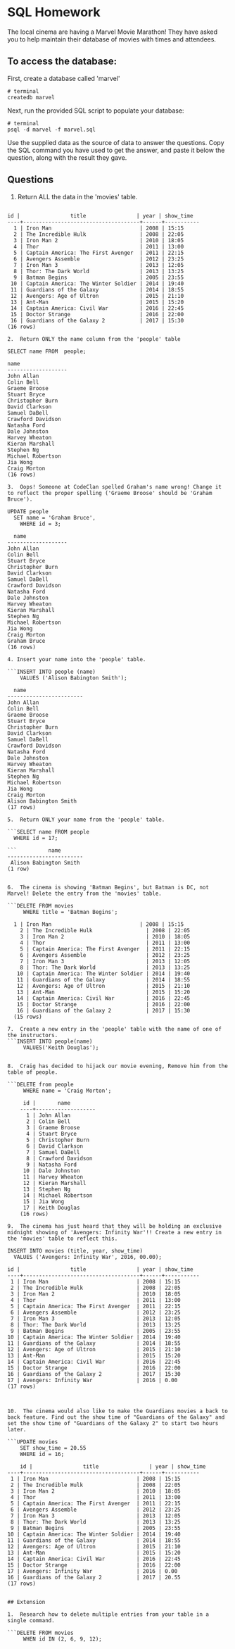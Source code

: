 # SQL Homework

The local cinema are having a Marvel Movie Marathon! They have asked you to help maintain their database of movies with times and attendees.

## To access the database:

First, create a database called 'marvel'

```
# terminal
createdb marvel
```

Next, run the provided SQL script to populate your database:

```
# terminal
psql -d marvel -f marvel.sql
```

Use the supplied data as the source of data to answer the questions. Copy the SQL command you have used to get the answer, and paste it below the question, along with the result they gave.

## Questions

1.  Return ALL the data in the 'movies' table.

```SELECT * FROM movies;

id |                title                | year | show_time
----+-------------------------------------+------+-----------
  1 | Iron Man                            | 2008 | 15:15
  2 | The Incredible Hulk                 | 2008 | 22:05
  3 | Iron Man 2                          | 2010 | 18:05
  4 | Thor                                | 2011 | 13:00
  5 | Captain America: The First Avenger  | 2011 | 22:15
  6 | Avengers Assemble                   | 2012 | 23:25
  7 | Iron Man 3                          | 2013 | 12:05
  8 | Thor: The Dark World                | 2013 | 13:25
  9 | Batman Begins                       | 2005 | 23:55
 10 | Captain America: The Winter Soldier | 2014 | 19:40
 11 | Guardians of the Galaxy             | 2014 | 18:55
 12 | Avengers: Age of Ultron             | 2015 | 21:10
 13 | Ant-Man                             | 2015 | 15:20
 14 | Captain America: Civil War          | 2016 | 22:45
 15 | Doctor Strange                      | 2016 | 22:00
 16 | Guardians of the Galaxy 2           | 2017 | 15:30
(16 rows)

2.  Return ONLY the name column from the 'people' table

SELECT name FROM  people;

name        
-------------------
John Allan
Colin Bell
Graeme Broose
Stuart Bryce
Christopher Burn
David Clarkson
Samuel DaBell
Crawford Davidson
Natasha Ford
Dale Johnston
Harvey Wheaton
Kieran Marshall
Stephen Ng
Michael Robertson
Jia Wong
Craig Morton
(16 rows)

3.  Oops! Someone at CodeClan spelled Graham's name wrong! Change it to reflect the proper spelling ('Graeme Broose' should be 'Graham Bruce').

UPDATE people
  SET name = 'Graham Bruce',
	WHERE id = 3;

  name        
-------------------
John Allan
Colin Bell
Stuart Bryce
Christopher Burn
David Clarkson
Samuel DaBell
Crawford Davidson
Natasha Ford
Dale Johnston
Harvey Wheaton
Kieran Marshall
Stephen Ng
Michael Robertson
Jia Wong
Craig Morton
Graham Bruce
(16 rows)

4. Insert your name into the 'people' table.

```INSERT INTO people (name)
    VALUES ('Alison Babington Smith');

  name          
------------------------
John Allan
Colin Bell
Graeme Broose
Stuart Bryce
Christopher Burn
David Clarkson
Samuel DaBell
Crawford Davidson
Natasha Ford
Dale Johnston
Harvey Wheaton
Kieran Marshall
Stephen Ng
Michael Robertson
Jia Wong
Craig Morton
Alison Babington Smith
(17 rows)

5.  Return ONLY your name from the 'people' table.

```SELECT name FROM people
  WHERE id = 17;

```          name          
------------------------
 Alison Babington Smith
(1 row)


6.  The cinema is showing 'Batman Begins', but Batman is DC, not Marvel! Delete the entry from the 'movies' table.

```DELETE FROM movies
     WHERE title = 'Batman Begins';

  1 | Iron Man                            | 2008 | 15:15
    2 | The Incredible Hulk                 | 2008 | 22:05
    3 | Iron Man 2                          | 2010 | 18:05
    4 | Thor                                | 2011 | 13:00
    5 | Captain America: The First Avenger  | 2011 | 22:15
    6 | Avengers Assemble                   | 2012 | 23:25
    7 | Iron Man 3                          | 2013 | 12:05
    8 | Thor: The Dark World                | 2013 | 13:25
   10 | Captain America: The Winter Soldier | 2014 | 19:40
   11 | Guardians of the Galaxy             | 2014 | 18:55
   12 | Avengers: Age of Ultron             | 2015 | 21:10
   13 | Ant-Man                             | 2015 | 15:20
   14 | Captain America: Civil War          | 2016 | 22:45
   15 | Doctor Strange                      | 2016 | 22:00
   16 | Guardians of the Galaxy 2           | 2017 | 15:30
  (15 rows)

7.  Create a new entry in the 'people' table with the name of one of the instructors.
```INSERT INTO people(name)
     VALUES('Keith Douglas');


8.  Craig has decided to hijack our movie evening, Remove him from the table of people.

```DELETE from people
     WHERE name = 'Craig Morton';

     id |       name        
    ----+-------------------
      1 | John Allan
      2 | Colin Bell
      3 | Graeme Broose
      4 | Stuart Bryce
      5 | Christopher Burn
      6 | David Clarkson
      7 | Samuel DaBell
      8 | Crawford Davidson
      9 | Natasha Ford
     10 | Dale Johnston
     11 | Harvey Wheaton
     12 | Kieran Marshall
     13 | Stephen Ng
     14 | Michael Robertson
     15 | Jia Wong
     17 | Keith Douglas
    (16 rows)

9.  The cinema has just heard that they will be holding an exclusive midnight showing of 'Avengers: Infinity War'!! Create a new entry in the 'movies' table to reflect this.

INSERT INTO movies (title, year, show_time)
  VALUES ('Avengers: Infinity War', 2016, 00.00);

id |                title                | year | show_time
----+-------------------------------------+------+-----------
 1 | Iron Man                            | 2008 | 15:15
 2 | The Incredible Hulk                 | 2008 | 22:05
 3 | Iron Man 2                          | 2010 | 18:05
 4 | Thor                                | 2011 | 13:00
 5 | Captain America: The First Avenger  | 2011 | 22:15
 6 | Avengers Assemble                   | 2012 | 23:25
 7 | Iron Man 3                          | 2013 | 12:05
 8 | Thor: The Dark World                | 2013 | 13:25
 9 | Batman Begins                       | 2005 | 23:55
10 | Captain America: The Winter Soldier | 2014 | 19:40
11 | Guardians of the Galaxy             | 2014 | 18:55
12 | Avengers: Age of Ultron             | 2015 | 21:10
13 | Ant-Man                             | 2015 | 15:20
14 | Captain America: Civil War          | 2016 | 22:45
15 | Doctor Strange                      | 2016 | 22:00
16 | Guardians of the Galaxy 2           | 2017 | 15:30
17 | Avengers: Infinity War              | 2016 | 0.00
(17 rows)



10.  The cinema would also like to make the Guardians movies a back to back feature. Find out the show time of "Guardians of the Galaxy" and set the show time of "Guardians of the Galaxy 2" to start two hours later.

```UPDATE movies
    SET show_time = 20.55
    WHERE id = 16;

    id |                title                | year | show_time
----+-------------------------------------+------+-----------
 1 | Iron Man                            | 2008 | 15:15
 2 | The Incredible Hulk                 | 2008 | 22:05
 3 | Iron Man 2                          | 2010 | 18:05
 4 | Thor                                | 2011 | 13:00
 5 | Captain America: The First Avenger  | 2011 | 22:15
 6 | Avengers Assemble                   | 2012 | 23:25
 7 | Iron Man 3                          | 2013 | 12:05
 8 | Thor: The Dark World                | 2013 | 13:25
 9 | Batman Begins                       | 2005 | 23:55
10 | Captain America: The Winter Soldier | 2014 | 19:40
11 | Guardians of the Galaxy             | 2014 | 18:55
12 | Avengers: Age of Ultron             | 2015 | 21:10
13 | Ant-Man                             | 2015 | 15:20
14 | Captain America: Civil War          | 2016 | 22:45
15 | Doctor Strange                      | 2016 | 22:00
17 | Avengers: Infinity War              | 2016 | 0.00
16 | Guardians of the Galaxy 2           | 2017 | 20.55
(17 rows)


## Extension

1.  Research how to delete multiple entries from your table in a single command.

```DELETE FROM movies
     WHEN id IN (2, 6, 9, 12);
